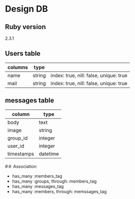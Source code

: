 # Design DB
## Ruby version
2.3.1

## Users table
| columns | type   |                                        |
|---------|--------|----------------------------------------|
| name    | string | index: true, nill: false, unique: true |
| mail    | string | index: true, nill: false, unique: true |

## messages table
| column     | type     |
|------------|----------|
| body       | text     |
| image      | string   |
| group_id   | integer  |
| user_id    | integer  |
| timestamps | datetime |


#＃ Association
* has_many :members_tag
* has_many :groups, through: members_tag
* has_many :messages_tag
* has_many :members, through: memssages_tag
